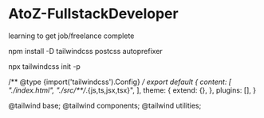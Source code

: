 # AtoZ-FullstackDeveloper
learning to get job/freelance complete

npm install -D tailwindcss postcss autoprefixer

npx tailwindcss init -p

<!-- --------------------------- -->

/** @type {import('tailwindcss').Config} */
export default {
  content: [
    "./index.html",
    "./src/**/*.{js,ts,jsx,tsx}",
  ],
  theme: {
    extend: {},
  },
  plugins: [],
}

<!-- -------------------------------- -->

@tailwind base;
@tailwind components;
@tailwind utilities;
